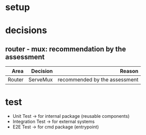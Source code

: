 # setup


# decisions

## router - mux: recommendation by the assessment
| Area      | Decision  |       Reason                  |
| ---------:| ---------:| ------:                       |
| Router    | ServeMux  | recommended by the assessment |

# test

- Unit Test -> for internal package (reusable components)
- Integration Test -> for external systems
- E2E Test -> for cmd package (entrypoint)
